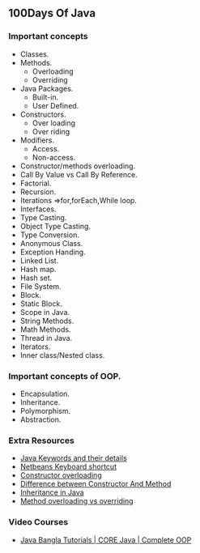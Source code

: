 ## 100Days Of Java

### Important concepts
* Classes.
* Methods.
  * Overloading
  * Overriding
* Java Packages.
  * Built-in.
  * User Defined.
* Constructors.
  * Over loading
  * Over riding
* Modifiers.
  * Access.
  * Non-access.
* Constructor/methods overloading.
* Call By Value vs Call By Reference.
* Factorial.
* Recursion.
* Iterations =>for,forEach,While loop.
* Interfaces.
* Type Casting.
* Object Type Casting.
* Type Conversion.
* Anonymous Class.
* Exception Handing.
* Linked List.
* Hash map.
* Hash set.
* File System.
* Block.
* Static Block.
* Scope in Java.
* String Methods.
* Math Methods.
* Thread in Java.
* Iterators.
* Inner class/Nested class.

### Important concepts of OOP.
* Encapsulation.
* Inheritance.
* Polymorphism.
* Abstraction.

### Extra Resources
* <a href="https://www.w3schools.com/java/java_ref_keywords.asp">Java Keywords and their details</a>
* <a href="https://www.youtube.com/watch?v=0ZOmylyFZQQ">Netbeans Keyboard shortcut</a>
* <a href="https://www.geeksforgeeks.org/constructor-overloading-java/">Constructor overloading</a>
* <a href="https://www.youtube.com/watch?v=8S7I2Z5yqNQ">Difference between Constructor And Method</a>
* <a href="https://www.geeksforgeeks.org/inheritance-in-java/">Inheritance in Java</a>
* <a href="https://www.youtube.com/watch?v=9nR-XD8hFnU">Method overloading vs overriding</a>

### Video Courses
* <a href="https://www.youtube.com/playlist?list=PLgH5QX0i9K3oAZUB2QXR-dZac0c9HNyRa">Java Bangla Tutorials | CORE Java | Complete OOP</a>